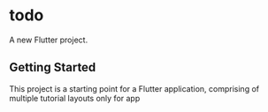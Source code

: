 # todo

A new Flutter project.

## Getting Started

This project is a starting point for a Flutter application, comprising of multiple tutorial layouts only for app